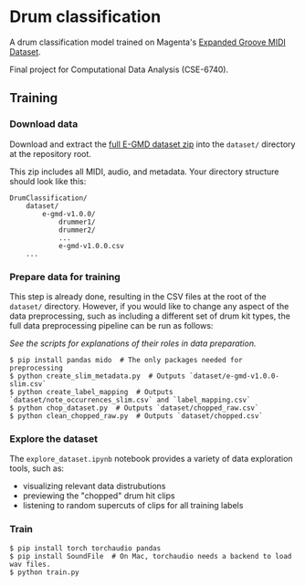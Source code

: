 # Drum classification

A drum classification model trained on Magenta's [Expanded Groove MIDI Dataset](https://magenta.tensorflow.org/datasets/e-gmd).

Final project for Computational Data Analysis (CSE-6740).

## Training

### Download data

Download and extract the [full E-GMD dataset zip](https://storage.googleapis.com/magentadata/datasets/e-gmd/v1.0.0/e-gmd-v1.0.0.zip) into the `dataset/` directory at the repository root.

This zip includes all MIDI, audio, and metadata.
Your directory structure should look like this:

```
DrumClassification/
    dataset/
        e-gmd-v1.0.0/
            drummer1/
            drummer2/
            ...
            e-gmd-v1.0.0.csv
    ...
```

### Prepare data for training

This step is already done, resulting in the CSV files at the root of the `dataset/` directory.
However, if you would like to change any aspect of the data preprocessing, such as including a different set of drum kit types, the full data preprocessing pipeline can be run as follows:

_See the scripts for explanations of their roles in data preparation._

```shell
$ pip install pandas mido  # The only packages needed for preprocessing
$ python create_slim_metadata.py  # Outputs `dataset/e-gmd-v1.0.0-slim.csv`
$ python create_label_mapping  # Outputs `dataset/note_occurrences_slim.csv` and `label_mapping.csv`
$ python chop_dataset.py  # Outputs `dataset/chopped_raw.csv`
$ python clean_chopped_raw.py  # Outputs `dataset/chopped.csv`
```

### Explore the dataset

The `explore_dataset.ipynb` notebook provides a variety of data exploration tools, such as:

- visualizing relevant data distrubutions
- previewing the "chopped" drum hit clips
- listening to random supercuts of clips for all training labels

### Train

```shell
$ pip install torch torchaudio pandas
$ pip install SoundFile  # On Mac, torchaudio needs a backend to load wav files.
$ python train.py
```
